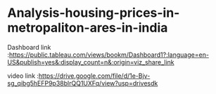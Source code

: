 # Analysis-housing-prices-in-metropaliton-ares-in-india

Dashboard link :https://public.tableau.com/views/bookm/Dashboard1?:language=en-US&publish=yes&:display_count=n&:origin=viz_share_link


video link :https://drive.google.com/file/d/1e-Bjv-sg_qibg5hEFP9p38blrQQ1UXFq/view?usp=drivesdk
